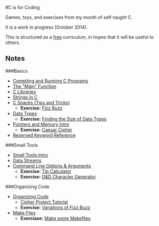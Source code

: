 #C is for Coding

Games, toys, and exercises from my month of self-taught C.

It is a work in progress (October 2014).

This is structured as a [free][license] curriculum, in hopes that it will be
useful to others.

[license]: ./MIT-LICENSE

## Notes
###Basics
 - [Compiling and Running C Programs][compiling-and-running]
 - [The "Main" Function][main]
 - [C Libraries][c-libraries]
 - [Strings in C][c-strings]
 - [C Snacks (Tips and Tricks)][c-snacks]
   - **Exercise:** [Fizz Buzz][fizz-buzz]
 - [Data Types][data-types]
   - **Exercise:** [Finding the Size of Data Types][finding-size-of]
 - [Pointers and Memory Intro][pointers-intro]
   - **Exercise:** [Caesar Cipher][caesar-cipher]
 - [Reserved Keyword Reference][keyword-ref]

[compiling-and-running]: notes/intro/compiling-and-running.md
[main]: notes/intro/main_function.md
[c-libraries]: notes/intro/libraries_intro.md
[c-strings]: notes/intro/strings.md
[c-snacks]: notes/intro/c_snacks.md
[fizz-buzz]: exercises/intro/fizz_buzz.md
[data-types]: notes/intro/data_types.md
[finding-size-of]: exercises/data_types/finding_size_of.md
[pointers-intro]: #TODO_notes/intro/pointers_intro.md
[caesar-cipher]: #TODO_exercises/intro/caesar_cipher.md
[keyword-ref]: notes/intro/reserved_keywords.md

###Small Tools
 - [Small Tools Intro][small-tools-intro]
 - [Data Streams][data-streams]
 - [Command Line Options & Arguments][command-line-options]
   - **Exercise:** [Tip Calculator][tip-calculator]
   - **Exercise:** [D&D Character Generator][character-generator]

###Organizing Code
 - [Organizing Code][organizing-code-intro]
   - [Cipher Project Tutorial][cipher-project-tutorial]
   - **Exercise:** [Variations of Fizz Buzz][fizz-buzz-variations]
 - [Make Files][make-files]
   - **Exerciase:** [Make some Makefiles][makefile-exercise]

[small-tools-intro]: notes/small_tools/small_tools_intro.md
[data-streams]: notes/small_tools/data_streams.md
[command-line-options]: notes/small_tools/command_line_options.md
[tip-calculator]: exercises/command_line_opts_args/tip_calculator.md
[character-generator]: exercises/command_line_opts_args/character_generator.md
[organizing-code-intro]: #TODO_notes/organizing_code/intro.md
[cipher-project-tutorial]: #TODO_notes/organizering_code/cipher_project_tutorial.md
[fizz-buzz-variations]: exercises/organizing_code/fizz_buzz_variations.md
[make-files]: #TODO_notes/organizing_code/make_files.md
[makefile-exercise]: exercises/organizing_code/makefiles.md
